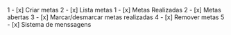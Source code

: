 1 - [x] Criar metas
2 - [x] Lista metas
     1 - [x] Metas Realizadas
     2 - [x] Metas abertas
3 - [x] Marcar/desmarcar metas realizadas
4 - [x] Remover metas
5 - [x] Sistema de menssagens
